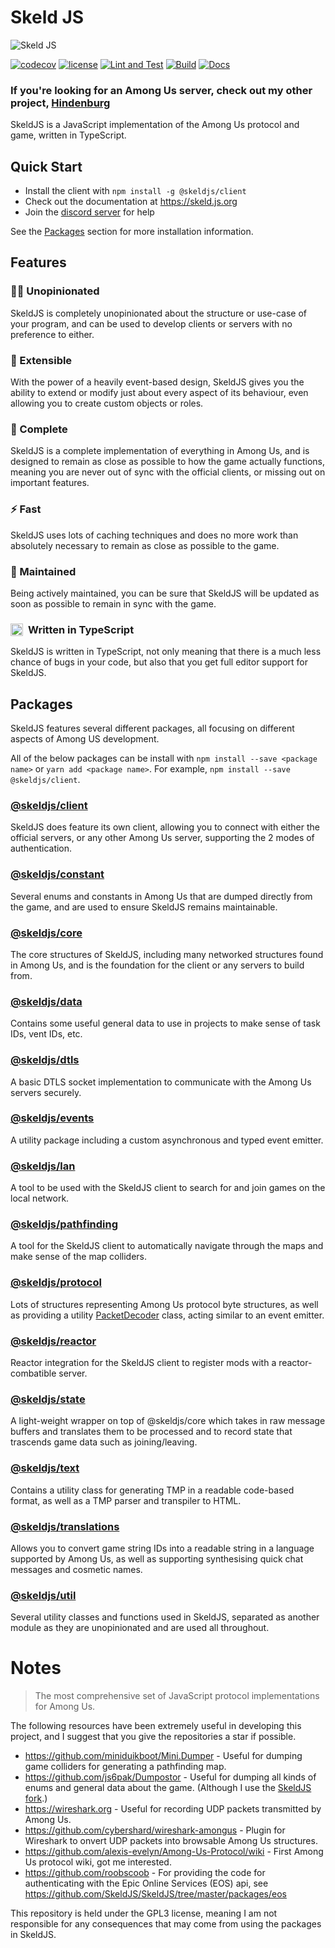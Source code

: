 # Skeld JS

![Skeld JS](https://raw.githubusercontent.com/SkeldJS/SkeldJS/master/asset/SkeldJSMain.png "Skeld JS")

[![codecov](https://codecov.io/gh/SkeldJS/SkeldJS/branch/master/graph/badge.svg?token=UHMXQNX805)](https://codecov.io/gh/SkeldJS/SkeldJS)
[![license](https://img.shields.io/github/license/SkeldJS/SkeldJS)](https://github.com/skeldjs/SkeldJS)
[![Lint and Test](https://github.com/skeldjs/SkeldJS/workflows/Lint%20&%20Test/badge.svg)](https://github.com/SkeldJS/SkeldJS/actions?query=workflow%3A%22Lint+%26+Test%22)
[![Build](https://github.com/skeldjs/SkeldJS/workflows/Build/badge.svg)](https://github.com/SkeldJS/SkeldJS/actions?query=workflow%3A%22Build%22)
[![Docs](https://github.com/skeldjs/SkeldJS/workflows/Docs/badge.svg)](https://skeld.js.org)

### If you're looking for an Among Us server, check out my other project, [Hindenburg](https://github.com/skeldjs/Hindenburg)

SkeldJS is a JavaScript implementation of the Among Us protocol and game, written in TypeScript.

## Quick Start
* Install the client with `npm install -g @skeldjs/client`
* Check out the documentation at https://skeld.js.org
* Join the [discord server](https://discord.gg/8ewNJYmYAU) for help

See the [Packages](#packages) section for more installation information.

## Features
### 🕵️‍♀️ Unopinionated
SkeldJS is completely unopinionated about the structure or use-case of your program, and can be used to develop clients or servers with no preference to either.

### 🔌 Extensible
With the power of a heavily event-based design, SkeldJS gives you the ability to extend or modify just about every aspect of its behaviour, even allowing you to create custom objects or roles.

### 🧩 Complete
SkeldJS is a complete implementation of everything in Among Us, and is designed to remain as close as possible to how the game actually functions, meaning you are never out of sync with the official clients, or missing out on important features.

### ⚡ Fast
SkeldJS uses lots of caching techniques and does no more work than absolutely necessary to remain as close as possible to the game.

### 🚧 Maintained
Being actively maintained, you can be sure that SkeldJS will be updated as soon as possible to remain in sync with the game.

### <div style="display: flex; align-items: center;"><img style="margin-right: 8px" src="https://user-images.githubusercontent.com/60631511/142680560-76aad99f-5f6c-4ee1-8399-42d8f63fe31a.png" width=20> Written in TypeScript
SkeldJS is written in TypeScript, not only meaning that there is a much less chance of bugs in your code, but also that you get full editor support for SkeldJS.

## Packages
SkeldJS features several different packages, all focusing on different aspects of Among US development.

All of the below packages can be install with `npm install --save <package name>` or `yarn add <package name>`. For example, `npm install --save @skeldjs/client`.

### [@skeldjs/client](https://skeld.js.org/modules/client.html)
SkeldJS does feature its own client, allowing you to connect with either the official servers, or any other Among Us server, supporting the 2 modes of authentication.

### [@skeldjs/constant](https://skeld.js.org/modules/constant.html)
Several enums and constants in Among Us that are dumped directly from the game, and are used to ensure SkeldJS remains maintainable.

### [@skeldjs/core](https://skeld.js.org/modules/core.html)
The core structures of SkeldJS, including many networked structures found in Among Us, and is the foundation for the client or any servers to build from.

### [@skeldjs/data](https://skeld.js.org/modules/data.html)
Contains some useful general data to use in projects to make sense of task IDs, vent IDs, etc.

### [@skeldjs/dtls](https://skeld.js.org/modules/dtls.html)
A basic DTLS socket implementation to communicate with the Among Us servers securely.

### [@skeldjs/events](https://skeld.js.org/modules/events)
A utility package including a custom asynchronous and typed event emitter.

### [@skeldjs/lan](https://skeld.js.org/modules/lan.html)
A tool to be used with the SkeldJS client to search for and join games on the local network.

### [@skeldjs/pathfinding](https://skeld.js.org/modules/pathfinding.html)
A tool for the SkeldJS client to automatically navigate through the maps and make sense of the map colliders.

### [@skeldjs/protocol](https://skeld.js.org/modules/protocol.html)
Lots of structures representing Among Us protocol byte structures, as well as providing a utility [PacketDecoder](https://skeld.js.org/classes/protocol.PacketDecoder.html) class, acting similar to an event emitter.

### [@skeldjs/reactor](https://skeld.js.org/modules/reactor.html)
Reactor integration for the SkeldJS client to register mods with a reactor-combatible server.

### [@skeldjs/state](https://skeld.js.org/modules/state.html)
A light-weight wrapper on top of @skeldjs/core which takes in raw message buffers and translates them to be processed and to record state that trascends game data such as joining/leaving.

### [@skeldjs/text](https://skeld.js.org/modules/text.html)
Contains a utility class for generating TMP in a readable code-based format, as well as a TMP parser and transpiler to HTML.

### [@skeldjs/translations](https://skeld.js.org/modules/translations.html)
Allows you to convert game string IDs into a readable string in a language supported by Among Us, as well as supporting synthesising quick chat messages and cosmetic names.

### [@skeldjs/util](https://skeld.js.org/modules/util.html)
Several utility classes and functions used in SkeldJS, separated as another module as they are unopinionated and are used all throughout.

# Notes
> The most comprehensive set of JavaScript protocol implementations for Among Us.

The following resources have been extremely useful in developing this project, and I suggest that you give the repositories a star if possible.

* https://github.com/miniduikboot/Mini.Dumper - Useful for dumping game colliders for generating a pathfinding map.
* https://github.com/js6pak/Dumpostor - Useful for dumping all kinds of enums and general data about the game. (Although I use the [SkeldJS fork](https://github.com/SkeldJS/Dumpostor).)
* https://wireshark.org - Useful for recording UDP packets transmitted by Among Us.
* https://github.com/cybershard/wireshark-amongus - Plugin for Wireshark to onvert UDP packets into browsable Among Us structures.
* https://github.com/alexis-evelyn/Among-Us-Protocol/wiki - First Among Us protocol wiki, got me interested.
* https://github.com/roobscoob - For providing the code for authenticating with the Epic Online Services (EOS) api, see https://github.com/SkeldJS/SkeldJS/tree/master/packages/eos

This repository is held under the GPL3 license, meaning I am not responsible for any consequences that may come from using the packages in SkeldJS.
